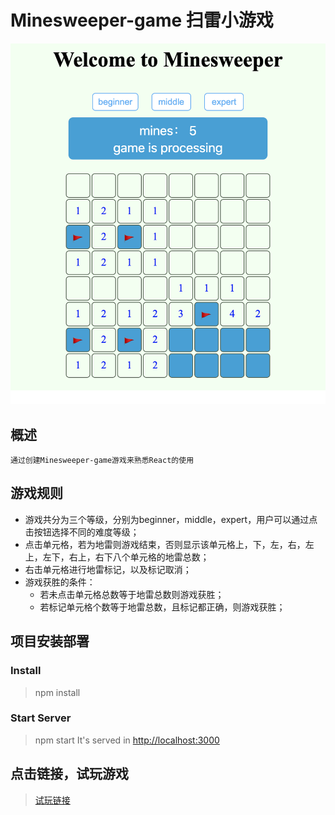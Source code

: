 # Minesweeper-game 扫雷小游戏
![minesweeper](https://github.com/caohuijun2018/minsweeper/blob/main/minesweeper-game/src/Game-Interface.png)

## 概述
    通过创建Minesweeper-game游戏来熟悉React的使用

## 游戏规则
 *  游戏共分为三个等级，分别为beginner，middle，expert，用户可以通过点击按钮选择不同的难度等级；
 *  点击单元格，若为地雷则游戏结束，否则显示该单元格上，下，左，右，左上，左下，右上，右下八个单元格的地雷总数；
 *  右击单元格进行地雷标记，以及标记取消；
 *  游戏获胜的条件：
    *  若未点击单元格总数等于地雷总数则游戏获胜；
    *   若标记单元格个数等于地雷总数，且标记都正确，则游戏获胜；

## 项目安装部署
### Install
   > npm install
### Start Server
   > npm start
   > It's served in [http://localhost:3000](http://localhost:3000/)
## 点击链接，试玩游戏
   > [试玩链接](https://minesweeper.hi-hi.cn/)


